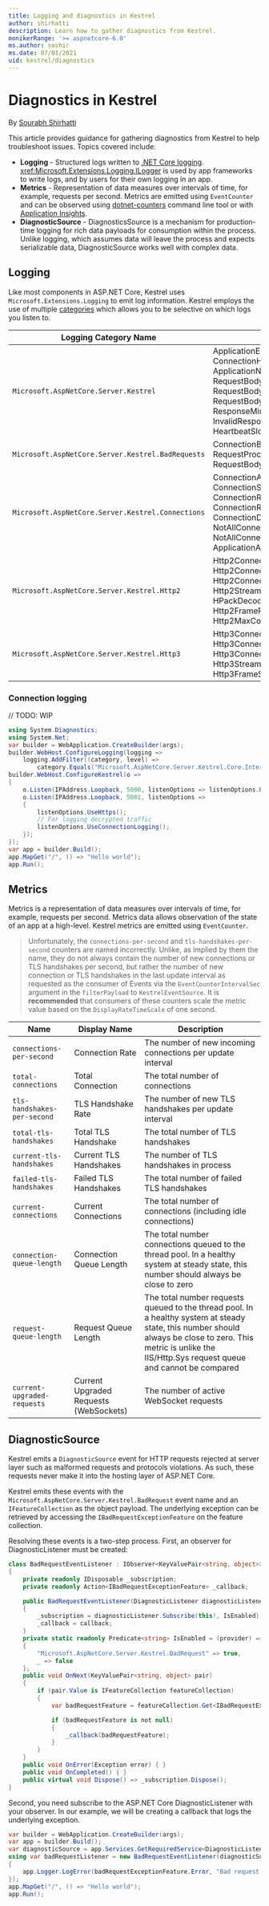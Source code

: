 ```yaml
---
title: Logging and diagnostics in Kestrel
author: shirhatti
description: Learn how to gather diagnostics from Kestrel.
monikerRange: '>= aspnetcore-6.0'
ms.author: soshir
ms.date: 07/01/2021
uid: kestrel/diagnostics
---
```


# Diagnostics in Kestrel

By [Sourabh Shirhatti](https://twitter.com/sshirhatti)

This article provides guidance for gathering diagnostics from Kestrel to help troubleshoot issues. Topics covered include:

* **Logging** - Structured logs written to [.NET Core logging](xref:fundamentals/logging/index). <xref:Microsoft.Extensions.Logging.ILogger> is used by app frameworks to write logs, and by users for their own logging in an app.
* **Metrics** - Representation of data measures over intervals of time, for example, requests per second. Metrics are emitted using `EventCounter` and can be observed using [dotnet-counters](/dotnet/core/diagnostics/dotnet-counters) command line tool or with [Application Insights](/azure/azure-monitor/app/eventcounters).
* **DiagnosticSource** - DiagnosticsSource is a mechanism for production-time logging for rich data payloads for consumption within the process. Unlike logging, which assumes data will leave the process and expects serializable data, DiagnosticSource works well with complex data.

## Logging

Like most components in ASP.NET Core, Kestrel uses `Microsoft.Extensions.Logging` to emit log information. Kestrel employs the use of multiple [categories](xref:fundamentals/logging/index#log-category-1) which allows you to be selective on which logs you listen to.

| Logging Category Name | Logging Events |
|--|--|
| `Microsoft.AspNetCore.Server.Kestrel` |  ApplicationError, ConnectionHeadResponseBodyWrite, ApplicationNeverCompleted, RequestBodyStart, RequestBodyDone, RequestBodyNotEntirelyRead, RequestBodyDrainTimedOut, ResponseMinimumDataRateNotSatisfied, InvalidResponseHeaderRemoved, HeartbeatSlow |
| `Microsoft.AspNetCore.Server.Kestrel.BadRequests` | ConnectionBadRequest, RequestProcessingError, RequestBodyMinimumDataRateNotSatisfied |
| `Microsoft.AspNetCore.Server.Kestrel.Connections` | ConnectionAccepted, ConnectionStart, ConnectionStop, ConnectionPause, ConnectionResume, ConnectionKeepAlive, ConnectionRejected, ConnectionDisconnect, NotAllConnectionsClosedGracefully, NotAllConnectionsAborted, ApplicationAbortedConnection |
| `Microsoft.AspNetCore.Server.Kestrel.Http2` | Http2ConnectionError, Http2ConnectionClosing, Http2ConnectionClosed, Http2StreamError, Http2StreamResetAbort, HPackDecodingError, HPackEncodingError, Http2FrameReceived, Http2FrameSending, Http2MaxConcurrentStreamsReached |
| `Microsoft.AspNetCore.Server.Kestrel.Http3` | Http3ConnectionError, Http3ConnectionClosing, Http3ConnectionClosed, Http3StreamAbort, Http3FrameReceived, Http3FrameSending |

### Connection logging

// TODO: WIP

```csharp
using System.Diagnostics;
using System.Net;
var builder = WebApplication.CreateBuilder(args);
builder.WebHost.ConfigureLogging(logging =>
    logging.AddFilter((category, level) =>
        category.Equals("Microsoft.AspNetCore.Server.Kestrel.Core.Internal.LoggingConnectionMiddleware") && level >= LogLevel.Trace));
builder.WebHost.ConfigureKestrel(o =>
{
    o.Listen(IPAddress.Loopback, 5000, listenOptions => listenOptions.UseConnectionLogging());
    o.Listen(IPAddress.Loopback, 5001, listenOptions =>
    {
        listenOptions.UseHttps();
        // For logging decrypted traffic
        listenOptions.UseConnectionLogging();
    });
});
var app = builder.Build();
app.MapGet("/", () => "Hello world");
app.Run();
```

## Metrics

Metrics is a representation of data measures over intervals of time, for example, requests per second. Metrics data allows observation of the state of an app at a high-level. Kestrel metrics are emitted using `EventCounter`.

> Unfortunately, the `connections-per-second` and `tls-handshakes-per-second` counters are named incorrectly. Unlike, as implied by them the name, they do not always contain the number of new connections or TLS handshakes per second, but rather the number of new connection or TLS handshakes in the last update interval as requested as the consumer of Events via the `EventCounterIntervalSec` argument in the `filterPayload` to `KestrelEventSource`. It is **recommended** that consumers of these counters scale the metric value based on the `DisplayRateTimeScale` of one second.

| Name | Display Name | Description |
|--|--|--|
| `connections-per-second` | Connection Rate| The number of new incoming connections per update interval |
| `total-connections` | Total Connection | The total number of connections |
| `tls-handshakes-per-second` | TLS Handshake Rate | The number of new TLS handshakes per update interval |
| `total-tls-handshakes` | Total TLS Handshake | The total number of TLS handshakes |
| `current-tls-handshakes` | Current TLS Handshakes | The number of TLS handshakes in process |
| `failed-tls-handshakes` | Failed TLS Handshakes| The total number of failed TLS handshakes |
| `current-connections` | Current Connections | The total number of connections (including idle connections)
| `connection-queue-length` | Connection Queue Length | The total number connections queued to the thread pool. In a healthy system at steady state, this number should always be close to zero |
| `request-queue-length` | Request Queue Length | The total number requests queued to the thread pool. In a healthy system at steady state, this number should always be close to zero. This metric is unlike the IIS/Http.Sys request queue and cannot be compared  |
| `current-upgraded-requests` | Current Upgraded Requests (WebSockets) | The number of active WebSocket requests |

## DiagnosticSource

Kestrel emits a `DiagnosticSource` event for HTTP requests rejected at server layer such as malformed requests and protocols violations. As such, these requests never make it into the hosting layer of ASP.NET Core.

Kestrel emits these events with the `Microsoft.AspNetCore.Server.Kestrel.BadRequest` event name and an `IFeatureCollection` as the object payload. The underlying exception can be retrieved by accessing the `IBadRequestExceptionFeature` on the feature collection.

Resolving these events is a two-step process. First, an observer for DiagnosticListener must be created:

```csharp
class BadRequestEventListener : IObserver<KeyValuePair<string, object>>, IDisposable
{
    private readonly IDisposable _subscription;
    private readonly Action<IBadRequestExceptionFeature> _callback;

    public BadRequestEventListener(DiagnosticListener diagnosticListener, Action<IBadRequestExceptionFeature> callback)
    {
        _subscription = diagnosticListener.Subscribe(this!, IsEnabled);
        _callback = callback;
    }
    private static readonly Predicate<string> IsEnabled = (provider) => provider switch
    {
        "Microsoft.AspNetCore.Server.Kestrel.BadRequest" => true,
        _ => false
    };
    public void OnNext(KeyValuePair<string, object> pair)
    {
        if (pair.Value is IFeatureCollection featureCollection)
        {
            var badRequestFeature = featureCollection.Get<IBadRequestExceptionFeature>();

            if (badRequestFeature is not null)
            {
                _callback(badRequestFeature);
            }
        }
    }
    public void OnError(Exception error) { }
    public void OnCompleted() { }
    public virtual void Dispose() => _subscription.Dispose();
}
```

Second, you need subscribe to the ASP.NET Core DiagnosticListener with your observer. In our example, we will be creating a callback that logs the underlying exception.

```csharp
var builder = WebApplication.CreateBuilder(args);
var app = builder.Build();
var diagnosticSource = app.Services.GetRequiredService<DiagnosticListener>();
using var badRequestListener = new BadRequestEventListener(diagnosticSource, (badRequestExceptionFeature) =>
{
    app.Logger.LogError(badRequestExceptionFeature.Error, "Bad request received");
});
app.MapGet("/", () => "Hello world");
app.Run();
```
